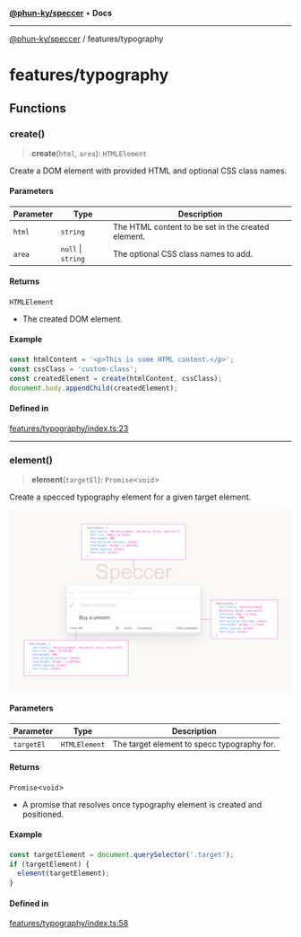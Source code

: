 [**@phun-ky/speccer**](../README.md) • **Docs**

***

[@phun-ky/speccer](../README.md) / features/typography

# features/typography

## Functions

### create()

> **create**(`html`, `area`): `HTMLElement`

Create a DOM element with provided HTML and optional CSS class names.

#### Parameters

| Parameter | Type | Description |
| ------ | ------ | ------ |
| `html` | `string` | The HTML content to be set in the created element. |
| `area` | `null` \| `string` | The optional CSS class names to add. |

#### Returns

`HTMLElement`

- The created DOM element.

#### Example

```ts
const htmlContent = '<p>This is some HTML content.</p>';
const cssClass = 'custom-class';
const createdElement = create(htmlContent, cssClass);
document.body.appendChild(createdElement);
```

#### Defined in

[features/typography/index.ts:23](https://github.com/phun-ky/speccer/blob/main/src/features/typography/index.ts#L23)

***

### element()

> **element**(`targetEl`): `Promise`\<`void`\>

Create a specced typography element for a given target element.

![typography](https://github.com/phun-ky/speccer/blob/main/public/typography.png?raw=true)

#### Parameters

| Parameter | Type | Description |
| ------ | ------ | ------ |
| `targetEl` | `HTMLElement` | The target element to specc typography for. |

#### Returns

`Promise`\<`void`\>

- A promise that resolves once typography element is created and positioned.

#### Example

```ts
const targetElement = document.querySelector('.target');
if (targetElement) {
  element(targetElement);
}
```

#### Defined in

[features/typography/index.ts:58](https://github.com/phun-ky/speccer/blob/main/src/features/typography/index.ts#L58)
